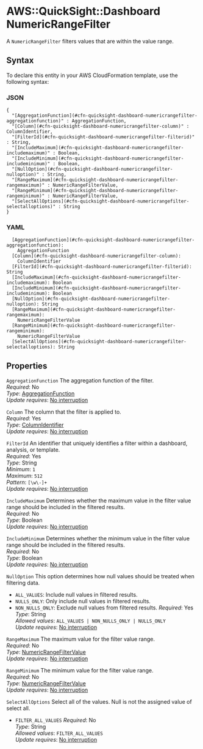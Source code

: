 # AWS::QuickSight::Dashboard NumericRangeFilter<a name="aws-properties-quicksight-dashboard-numericrangefilter"></a>

A `NumericRangeFilter` filters values that are within the value range\.

## Syntax<a name="aws-properties-quicksight-dashboard-numericrangefilter-syntax"></a>

To declare this entity in your AWS CloudFormation template, use the following syntax:

### JSON<a name="aws-properties-quicksight-dashboard-numericrangefilter-syntax.json"></a>

```
{
  "[AggregationFunction](#cfn-quicksight-dashboard-numericrangefilter-aggregationfunction)" : AggregationFunction,
  "[Column](#cfn-quicksight-dashboard-numericrangefilter-column)" : ColumnIdentifier,
  "[FilterId](#cfn-quicksight-dashboard-numericrangefilter-filterid)" : String,
  "[IncludeMaximum](#cfn-quicksight-dashboard-numericrangefilter-includemaximum)" : Boolean,
  "[IncludeMinimum](#cfn-quicksight-dashboard-numericrangefilter-includeminimum)" : Boolean,
  "[NullOption](#cfn-quicksight-dashboard-numericrangefilter-nulloption)" : String,
  "[RangeMaximum](#cfn-quicksight-dashboard-numericrangefilter-rangemaximum)" : NumericRangeFilterValue,
  "[RangeMinimum](#cfn-quicksight-dashboard-numericrangefilter-rangeminimum)" : NumericRangeFilterValue,
  "[SelectAllOptions](#cfn-quicksight-dashboard-numericrangefilter-selectalloptions)" : String
}
```

### YAML<a name="aws-properties-quicksight-dashboard-numericrangefilter-syntax.yaml"></a>

```
  [AggregationFunction](#cfn-quicksight-dashboard-numericrangefilter-aggregationfunction): 
    AggregationFunction
  [Column](#cfn-quicksight-dashboard-numericrangefilter-column): 
    ColumnIdentifier
  [FilterId](#cfn-quicksight-dashboard-numericrangefilter-filterid): String
  [IncludeMaximum](#cfn-quicksight-dashboard-numericrangefilter-includemaximum): Boolean
  [IncludeMinimum](#cfn-quicksight-dashboard-numericrangefilter-includeminimum): Boolean
  [NullOption](#cfn-quicksight-dashboard-numericrangefilter-nulloption): String
  [RangeMaximum](#cfn-quicksight-dashboard-numericrangefilter-rangemaximum): 
    NumericRangeFilterValue
  [RangeMinimum](#cfn-quicksight-dashboard-numericrangefilter-rangeminimum): 
    NumericRangeFilterValue
  [SelectAllOptions](#cfn-quicksight-dashboard-numericrangefilter-selectalloptions): String
```

## Properties<a name="aws-properties-quicksight-dashboard-numericrangefilter-properties"></a>

`AggregationFunction`  <a name="cfn-quicksight-dashboard-numericrangefilter-aggregationfunction"></a>
The aggregation function of the filter\.  
*Required*: No  
*Type*: [AggregationFunction](aws-properties-quicksight-dashboard-aggregationfunction.md)  
*Update requires*: [No interruption](https://docs.aws.amazon.com/AWSCloudFormation/latest/UserGuide/using-cfn-updating-stacks-update-behaviors.html#update-no-interrupt)

`Column`  <a name="cfn-quicksight-dashboard-numericrangefilter-column"></a>
The column that the filter is applied to\.  
*Required*: Yes  
*Type*: [ColumnIdentifier](aws-properties-quicksight-dashboard-columnidentifier.md)  
*Update requires*: [No interruption](https://docs.aws.amazon.com/AWSCloudFormation/latest/UserGuide/using-cfn-updating-stacks-update-behaviors.html#update-no-interrupt)

`FilterId`  <a name="cfn-quicksight-dashboard-numericrangefilter-filterid"></a>
An identifier that uniquely identifies a filter within a dashboard, analysis, or template\.  
*Required*: Yes  
*Type*: String  
*Minimum*: `1`  
*Maximum*: `512`  
*Pattern*: `[\w\-]+`  
*Update requires*: [No interruption](https://docs.aws.amazon.com/AWSCloudFormation/latest/UserGuide/using-cfn-updating-stacks-update-behaviors.html#update-no-interrupt)

`IncludeMaximum`  <a name="cfn-quicksight-dashboard-numericrangefilter-includemaximum"></a>
Determines whether the maximum value in the filter value range should be included in the filtered results\.  
*Required*: No  
*Type*: Boolean  
*Update requires*: [No interruption](https://docs.aws.amazon.com/AWSCloudFormation/latest/UserGuide/using-cfn-updating-stacks-update-behaviors.html#update-no-interrupt)

`IncludeMinimum`  <a name="cfn-quicksight-dashboard-numericrangefilter-includeminimum"></a>
Determines whether the minimum value in the filter value range should be included in the filtered results\.  
*Required*: No  
*Type*: Boolean  
*Update requires*: [No interruption](https://docs.aws.amazon.com/AWSCloudFormation/latest/UserGuide/using-cfn-updating-stacks-update-behaviors.html#update-no-interrupt)

`NullOption`  <a name="cfn-quicksight-dashboard-numericrangefilter-nulloption"></a>
This option determines how null values should be treated when filtering data\.  
+  `ALL_VALUES`: Include null values in filtered results\.
+  `NULLS_ONLY`: Only include null values in filtered results\.
+  `NON_NULLS_ONLY`: Exclude null values from filtered results\.
*Required*: Yes  
*Type*: String  
*Allowed values*: `ALL_VALUES | NON_NULLS_ONLY | NULLS_ONLY`  
*Update requires*: [No interruption](https://docs.aws.amazon.com/AWSCloudFormation/latest/UserGuide/using-cfn-updating-stacks-update-behaviors.html#update-no-interrupt)

`RangeMaximum`  <a name="cfn-quicksight-dashboard-numericrangefilter-rangemaximum"></a>
The maximum value for the filter value range\.  
*Required*: No  
*Type*: [NumericRangeFilterValue](aws-properties-quicksight-dashboard-numericrangefiltervalue.md)  
*Update requires*: [No interruption](https://docs.aws.amazon.com/AWSCloudFormation/latest/UserGuide/using-cfn-updating-stacks-update-behaviors.html#update-no-interrupt)

`RangeMinimum`  <a name="cfn-quicksight-dashboard-numericrangefilter-rangeminimum"></a>
The minimum value for the filter value range\.  
*Required*: No  
*Type*: [NumericRangeFilterValue](aws-properties-quicksight-dashboard-numericrangefiltervalue.md)  
*Update requires*: [No interruption](https://docs.aws.amazon.com/AWSCloudFormation/latest/UserGuide/using-cfn-updating-stacks-update-behaviors.html#update-no-interrupt)

`SelectAllOptions`  <a name="cfn-quicksight-dashboard-numericrangefilter-selectalloptions"></a>
Select all of the values\. Null is not the assigned value of select all\.  
+  `FILTER_ALL_VALUES` 
*Required*: No  
*Type*: String  
*Allowed values*: `FILTER_ALL_VALUES`  
*Update requires*: [No interruption](https://docs.aws.amazon.com/AWSCloudFormation/latest/UserGuide/using-cfn-updating-stacks-update-behaviors.html#update-no-interrupt)